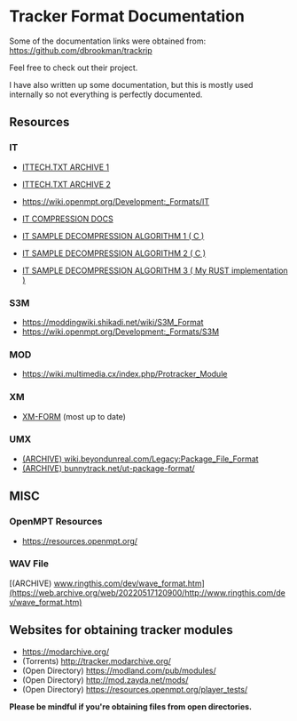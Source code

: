 # Tracker Format Documentation
Some of the documentation links were obtained from: https://github.com/dbrookman/trackrip 

Feel free to check out their project. 

I have also written up some documentation, but this is mostly used internally so not everything is perfectly documented.

## Resources
### IT
* [ITTECH.TXT ARCHIVE 1](https://web.archive.org/web/20220610182703/https://github.com/schismtracker/schismtracker/wiki/ITTECH.TXT)

* [ITTECH.TXT ARCHIVE 2](https://ia600506.us.archive.org/view_archive.php?archive=/4/items/msdos_it214c_shareware/it214c.zip&file=ITTECH.TXT)
* https://wiki.openmpt.org/Development:_Formats/IT

* [IT COMPRESSION DOCS](https://wiki.multimedia.cx/index.php/Impulse_Tracker#IT214_sample_compression)
* [IT SAMPLE DECOMPRESSION ALGORITHM 1 ( C )](https://github.com/nicolasgramlich/AndEngineMODPlayerExtension/blob/master/jni/loaders/itsex.c)
* [IT SAMPLE DECOMPRESSION ALGORITHM 2 ( C )](https://github.com/schismtracker/schismtracker/blob/master/fmt/compression.c)
* [IT SAMPLE DECOMPRESSION ALGORITHM 3 ( My RUST implementation )](https://github.com/B0ney/tracker_dump/blob/main/src/it/compression.rs)

### S3M
* https://moddingwiki.shikadi.net/wiki/S3M_Format
* https://wiki.openmpt.org/Development:_Formats/S3M

### MOD
* https://wiki.multimedia.cx/index.php/Protracker_Module

### XM
* [XM-FORM](https://github.com/milkytracker/MilkyTracker/blob/master/resources/reference/xm-form.txt) (most up to date)

### UMX
* [(ARCHIVE) wiki.beyondunreal.com/Legacy:Package_File_Format](https://web.archive.org/web/20220324122909/https://wiki.beyondunreal.com/Legacy:Package_File_Format)
* [(ARCHIVE) bunnytrack.net/ut-package-format/](https://web.archive.org/web/20220319154052/https://bunnytrack.net/ut-package-format/)

## MISC
### OpenMPT Resources
* https://resources.openmpt.org/
### WAV File
[(ARCHIVE) www.ringthis.com/dev/wave_format.htm](https://web.archive.org/web/20220517120900/http://www.ringthis.com/dev/wave_format.htm)
## Websites for obtaining tracker modules
* https://modarchive.org/
* (Torrents) http://tracker.modarchive.org/
* (Open Directory) https://modland.com/pub/modules/ 
* (Open Directory) http://mod.zayda.net/mods/
* (Open Directory) https://resources.openmpt.org/player_tests/

**Please be mindful if you're obtaining files from open directories.**

